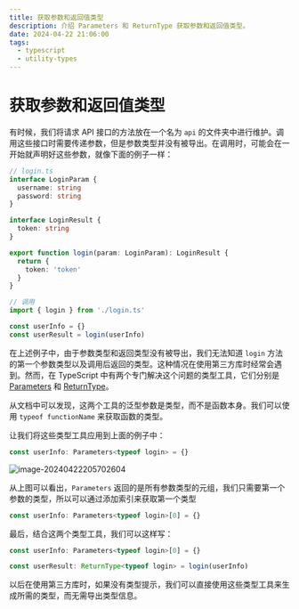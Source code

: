 ```yaml
---
title: 获取参数和返回值类型
description: 介绍 Parameters 和 ReturnType 获取参数和返回值类型。
date: 2024-04-22 21:06:00
tags:
  - typescript
  - utility-types
---
```


# 获取参数和返回值类型
有时候，我们将请求 API 接口的方法放在一个名为 `api` 的文件夹中进行维护。调用这些接口时需要传递参数，但是参数类型并没有被导出。在调用时，可能会在一开始就声明好这些参数，就像下面的例子一样：

```typescript
// login.ts
interface LoginParam {
  username: string
  password: string
}

interface LoginResult {
  token: string
}

export function login(param: LoginParam): LoginResult {
  return {
    token: 'token'
  }
}
```

```typescript
// 调用
import { login } from './login.ts'

const userInfo = {}
const userResult = login(userInfo)
```

在上述例子中，由于参数类型和返回类型没有被导出，我们无法知道 `login` 方法的第一个参数类型以及调用后返回的类型。这种情况在使用第三方库时经常会遇到。然而，在 TypeScript 中有两个专门解决这个问题的类型工具，它们分别是 [Parameters](https://www.typescriptlang.org/docs/handbook/utility-types.html#parameterstype) 和 [ReturnType](https://www.typescriptlang.org/docs/handbook/utility-types.html#returntypetype)。



从文档中可以发现，这两个工具的泛型参数是类型，而不是函数本身。我们可以使用 `typeof functionName` 来获取函数的类型。



让我们将这些类型工具应用到上面的例子中：

```typescript
const userInfo: Parameters<typeof login> = {}
```

![image-20240422205702604](https://upic.fassr.com/uPic/2024-04-22/20:57:02-LM38nZ_image-20240422205702604.png)

从上图可以看出，`Parameters` 返回的是所有参数类型的元组，我们只需要第一个参数的类型，所以可以通过添加索引来获取第一个类型

```typescript
const userInfo: Parameters<typeof login>[0] = {}
```

最后，结合这两个类型工具，我们可以这样写：

```typescript
const userInfo: Parameters<typeof login>[0] = {}

const userResult: ReturnType<typeof login> = login(userInfo)
```



以后在使用第三方库时，如果没有类型提示，我们可以直接使用这些类型工具来生成所需的类型，而无需导出类型信息。

